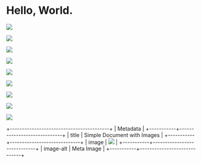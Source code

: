# Hello, World.

![][image0]

![][image0]

![][image0]

![][image0]

![][image1]

![][image2]

![][image3]

![][image1]

![][image0]

+-----------------------------------------+
| Metadata                                |
+-----------+-----------------------------+
| title     | Simple Document with Images |
+-----------+-----------------------------+
| image     | ![][image4]                 |
+-----------+-----------------------------+
| image-alt | Meta Image                  |
+-----------+-----------------------------+

[image0]: https://main--repo--owner.aem.page/media_1c2e2c6c049ccf4b583431e14919687f3a39cc227.png#width=300&height=300

[image1]: about:error

[image2]: data:foobar

[image3]: about:blank

[image4]: https://main--repo--owner.aem.page/media_1c2e2c6c049ccf4b583431e14919687f3a39cc227.png#width=300&height=300
